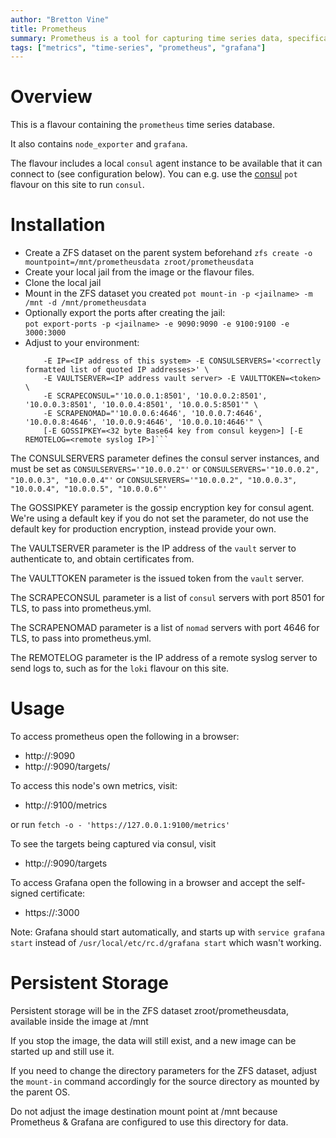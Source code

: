 ```yaml
---
author: "Bretton Vine"
title: Prometheus 
summary: Prometheus is a tool for capturing time series data, specifically system metrics.
tags: ["metrics", "time-series", "prometheus", "grafana"]
---
```


# Overview

This is a flavour containing the ```prometheus``` time series database.

It also contains ```node_exporter``` and ```grafana```.

The flavour includes a local ```consul``` agent instance to be available that it can connect to (see configuration below). You can e.g. use the [consul](https://potluck.honeyguide.net/blog/consul/) ```pot``` flavour on this site to run ```consul```.

# Installation

* Create a ZFS dataset on the parent system beforehand
  ```zfs create -o mountpoint=/mnt/prometheusdata zroot/prometheusdata```
* Create your local jail from the image or the flavour files. 
* Clone the local jail
* Mount in the ZFS dataset you created
  ```pot mount-in -p <jailname> -m /mnt -d /mnt/prometheusdata```
* Optionally export the ports after creating the jail:     
  ```pot export-ports -p <jailname> -e 9090:9090 -e 9100:9100 -e 3000:3000```
* Adjust to your environment:    
  ```sudo pot set-env -p <jailname> -E DATACENTER=<datacentername> -E NODENAME=<nodename> \
      -E IP=<IP address of this system> -E CONSULSERVERS='<correctly formatted list of quoted IP addresses>' \
      -E VAULTSERVER=<IP address vault server> -E VAULTTOKEN=<token> \
      -E SCRAPECONSUL="'10.0.0.1:8501', '10.0.0.2:8501', '10.0.0.3:8501', '10.0.0.4:8501', '10.0.0.5:8501'" \
      -E SCRAPENOMAD="'10.0.0.6:4646', '10.0.0.7:4646', '10.0.0.8:4646', '10.0.0.9:4646', '10.0.0.10:4646'" \
      [-E GOSSIPKEY=<32 byte Base64 key from consul keygen>] [-E REMOTELOG=<remote syslog IP>]```

The CONSULSERVERS parameter defines the consul server instances, and must be set as ```CONSULSERVERS='"10.0.0.2"'``` or ```CONSULSERVERS='"10.0.0.2", "10.0.0.3", "10.0.0.4"'``` or ```CONSULSERVERS='"10.0.0.2", "10.0.0.3", "10.0.0.4", "10.0.0.5", "10.0.0.6"'```

The GOSSIPKEY parameter is the gossip encryption key for consul agent. We're using a default key if you do not set the parameter, do not use the default key for production encryption, instead provide your own.

The VAULTSERVER parameter is the IP address of the ```vault``` server to authenticate to, and obtain certificates from.

The VAULTTOKEN parameter is the issued token from the ```vault``` server.

The SCRAPECONSUL parameter is a list of ```consul``` servers with port 8501 for TLS, to pass into prometheus.yml.

The SCRAPENOMAD parameter is a list of ```nomad``` servers with port 4646 for TLS, to pass into prometheus.yml.

The REMOTELOG parameter is the IP address of a remote syslog server to send logs to, such as for the ```loki``` flavour on this site.

# Usage

To access prometheus open the following in a browser:
* http://<prometheus-host>:9090
* http://<prometheus-host>:9090/targets/

To access this node's own metrics, visit:
* http://<prometheus-host>:9100/metrics

or run ```fetch -o - 'https://127.0.0.1:9100/metrics'```

To see the targets being captured via consul, visit
* http://<prometheus-host>:9090/targets

To access Grafana open the following in a browser and accept the self-signed certificate:
* https://<prometheus-host>:3000

Note: Grafana should start automatically, and starts up with ```service grafana start``` instead of ```/usr/local/etc/rc.d/grafana start``` which wasn't working.

# Persistent Storage
Persistent storage will be in the ZFS dataset zroot/prometheusdata, available inside the image at /mnt

If you stop the image, the data will still exist, and a new image can be started up and still use it.

If you need to change the directory parameters for the ZFS dataset, adjust the ```mount-in``` command accordingly for the source directory as mounted by the parent OS.

Do not adjust the image destination mount point at /mnt because Prometheus & Grafana are configured to use this directory for data.
